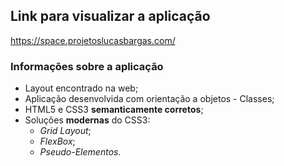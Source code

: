 ## Link para visualizar a aplicação
<https://space.projetoslucasbargas.com/>

### Informações sobre a aplicação
* Layout encontrado na web; 
* Aplicação desenvolvida com orientação a objetos - Classes;
* HTML5 e CSS3 **semanticamente corretos**;
* Soluções **modernas** do CSS3: 
    * *Grid Layout*;
    * *FlexBox*;
    * *Pseudo-Elementos.*